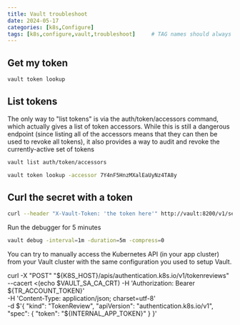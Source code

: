 ```yaml
---
title: Vault troubleshoot
date: 2024-05-17
categories: [k8s,Configure]
tags: [k8s,configure,vault,troubleshoot]     # TAG names should always be lowercase
---
```


## Get my token

```bash
vault token lookup
```

## List tokens

The only way to "list tokens" is via the auth/token/accessors command, which actually gives a list of token accessors. While this is still a dangerous endpoint (since listing all of the accessors means that they can then be used to revoke all tokens), it also provides a way to audit and revoke the currently-active set of tokens

```bash
vault list auth/token/accessors

vault token lookup -accessor 7Y4nF5HnzMXalEaUyNz4TA8y
```

## Curl the secret with a token

```bash
curl --header "X-Vault-Token: 'the token here'" http://vault:8200/v1/secret/data/my-apps-secrets/mariadb
```

Run the debugger for 5 minutes

```bash
vault debug -interval=1m -duration=5m -compress=0
```

You can try to manually access the Kubernetes API (in your app cluster) from your Vault cluster with the same configuration you used to setup Vault.

curl -X "POST" "${K8S_HOST}/apis/authentication.k8s.io/v1/tokenreviews" \
     --cacert <(echo $VAULT_SA_CA_CRT)
     -H 'Authorization: Bearer ${TR_ACCOUNT_TOKEN}' \
     -H 'Content-Type: application/json; charset=utf-8' \
     -d $'{
  "kind": "TokenReview",
  "apiVersion": "authentication.k8s.io/v1",
  "spec": {
    "token": "${INTERNAL_APP_TOKEN}"
  }
}'
